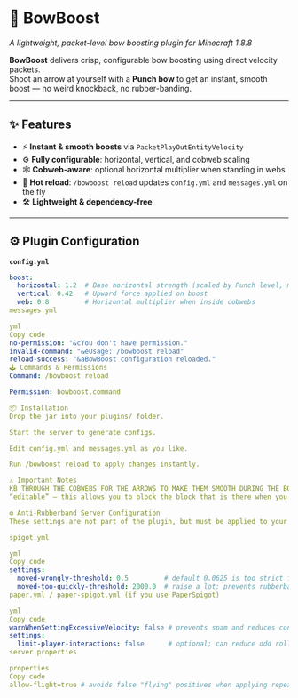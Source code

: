 # 🎯 BowBoost
_A lightweight, packet-level bow boosting plugin for Minecraft 1.8.8_

**BowBoost** delivers crisp, configurable bow boosting using direct velocity packets.  
Shoot an arrow at yourself with a **Punch bow** to get an instant, smooth boost — no weird knockback, no rubber-banding.

---

## ✨ Features
- ⚡ **Instant & smooth boosts** via `PacketPlayOutEntityVelocity`
- ⚙️ **Fully configurable**: horizontal, vertical, and cobweb scaling
- 🕸 **Cobweb-aware**: optional horizontal multiplier when standing in webs
- 🔄 **Hot reload**: `/bowboost reload` updates `config.yml` and `messages.yml` on the fly
- 🛠️ **Lightweight & dependency-free**

---

## ⚙️ Plugin Configuration

**`config.yml`**
```yml
boost:
  horizontal: 1.2  # Base horizontal strength (scaled by Punch level, min 1.0)
  vertical: 0.42   # Upward force applied on boost
  web: 0.8         # Horizontal multiplier when inside cobwebs
messages.yml

yml
Copy code
no-permission: "&cYou don't have permission."
invalid-command: "&eUsage: /bowboost reload"
reload-success: "&aBowBoost configuration reloaded."
🕹 Commands & Permissions
Command: /bowboost reload

Permission: bowboost.command

📦 Installation
Drop the jar into your plugins/ folder.

Start the server to generate configs.

Edit config.yml and messages.yml as you like.

Run /bowboost reload to apply changes instantly.

⚠️ Important Notes
KB THROUGH THE COBWEBS FOR THE ARROWS TO MAKE THEM SMOOTH DURING THE BOW BOOST OVER THE COBWEBS
“editable” – this allows you to block the block that is there when you try to bowboost over them.

⚙️ Anti-Rubberband Server Configuration
These settings are not part of the plugin, but must be applied to your server to reduce rubberbanding, rollbacks, and false fly kicks.

spigot.yml

yml
Copy code
settings:
  moved-wrongly-threshold: 0.5         # default 0.0625 is too strict for custom boosts
  moved-too-quickly-threshold: 2000.0  # raise a lot: prevents rubberband on high speeds
paper.yml / paper-spigot.yml (if you use PaperSpigot)

yml
Copy code
warnWhenSettingExcessiveVelocity: false # prevents spam and reduces conservative overrides
settings:
  limit-player-interactions: false      # optional; can reduce odd rollbacks
server.properties

properties
Copy code
allow-flight=true # avoids false "flying" positives when applying repeated vertical boosts (e.g. webs)
